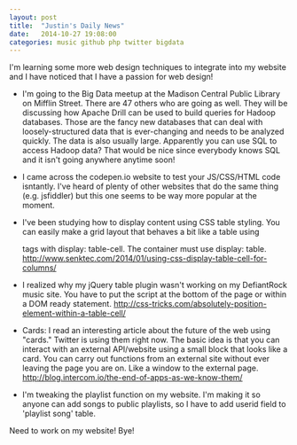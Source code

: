 ```yaml
---
layout: post
title:  "Justin's Daily News"
date:   2014-10-27 19:08:00
categories: music github php twitter bigdata
---
```

I'm learning some more web design techniques to integrate into my website and I have noticed that I have a passion for web design!

* I'm going to the Big Data meetup at the Madison Central Public Library on Mifflin Street. There are 47 others who are going as well. They will be discussing how Apache Drill can be used to build queries for Hadoop databases. Those are the fancy new databases that can deal with loosely-structured data that is ever-changing and needs to be analyzed quickly. The data is also usually large. Apparently you can use SQL to access Hadoop data? That would be nice since everybody knows SQL and it isn't going anywhere anytime soon!

* I came across the codepen.io website to test your JS/CSS/HTML code isntantly. I've heard of plenty of other websites that do the same thing (e.g. jsfiddler) but this one seems to be way more popular at the moment.

* I've been studying how to display content using CSS table styling. You can easily make a grid layout that behaves a bit like a table using <div> tags with display: table-cell. The container must use display: table.
http://www.senktec.com/2014/01/using-css-display-table-cell-for-columns/ 

* I realized why my jQuery table plugin wasn't working on my DefiantRock music site. You have to put the script at the bottom of the page or within a DOM ready statement.
http://css-tricks.com/absolutely-position-element-within-a-table-cell/

* Cards: I read an interesting article about the future of the web using "cards." Twitter is using them right now. The basic idea is that you can interact with an external API/website using a small block that looks like a card. You can carry out functions from an external site without ever leaving the page you are on. Like a window to the external page. http://blog.intercom.io/the-end-of-apps-as-we-know-them/

* I'm tweaking the playlist function on my website. I'm making it so anyone can add songs to public playlists, so I have to add userid field to 'playlist song' table.

Need to work on my website! Bye!